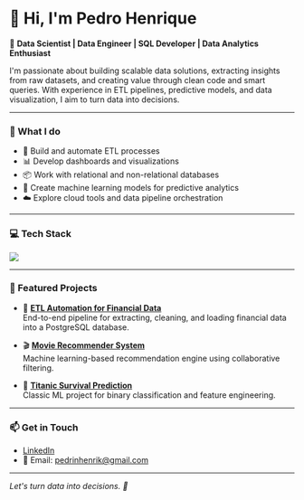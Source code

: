 # 👋 Hi, I'm Pedro Henrique

🎯 **Data Scientist | Data Engineer | SQL Developer | Data Analytics Enthusiast**

I'm passionate about building scalable data solutions, extracting insights from raw datasets, and creating value through clean code and smart queries. With experience in ETL pipelines, predictive models, and data visualization, I aim to turn data into decisions.

---

### 💼 What I do
- 🔄 Build and automate ETL processes
- 📊 Develop dashboards and visualizations
- 📦 Work with relational and non-relational databases
- 🤖 Create machine learning models for predictive analytics
- ☁️ Explore cloud tools and data pipeline orchestration

---

### 💻 Tech Stack

<div align="left">
  <img src="https://skillicons.dev/icons?i=python,sql,github,jupyter,vscode,pandas,numpy,scikit-learn,postgresql,git,linux,docker" />
</div>

---

### 📂 Featured Projects

- 🚀 [**ETL Automation for Financial Data**](https://github.com/pedrinhenrik/etl-financial-project)  
  End-to-end pipeline for extracting, cleaning, and loading financial data into a PostgreSQL database.

- 🎬 [**Movie Recommender System**](https://github.com/pedrinhenrik/movie-recommender-ml)  
  Machine learning-based recommendation engine using collaborative filtering.

- 🧠 [**Titanic Survival Prediction**](https://github.com/pedrinhenrik/titanic-prediction)  
  Classic ML project for binary classification and feature engineering.

---

### 📫 Get in Touch

- [LinkedIn](https://www.linkedin.com/in/pedrinhenrik)  
- 📧 Email: pedrinhenrik@gmail.com

---

*Let's turn data into decisions. 🚀*
